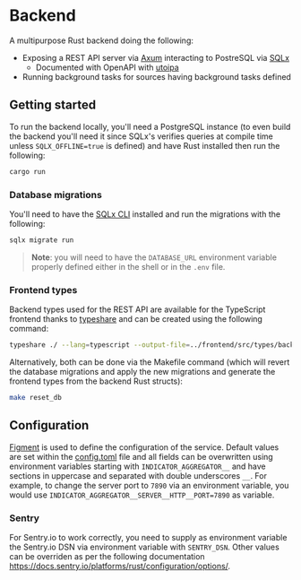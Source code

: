 # Backend

A multipurpose Rust backend doing the following:
  - Exposing a REST API server via [Axum](https://github.com/tokio-rs/axum/) interacting to PostreSQL via [SQLx](https://github.com/launchbadge/sqlx/)
    - Documented with OpenAPI with [utoipa](https://github.com/juhaku/utoipa)
  - Running background tasks for sources having background tasks defined

## Getting started

To run the backend locally, you'll need a PostgreSQL instance (to even build the backend you'll need it since SQLx's verifies queries at compile time unless `SQLX_OFFLINE=true` is defined) and have Rust installed then run the following:

```sh
cargo run
```

### Database migrations

You'll need to have the [SQLx CLI](https://github.com/launchbadge/sqlx/blob/main/sqlx-cli/README.md) installed and run the migrations with the following:

```sh
sqlx migrate run
```

> **Note**: you will need to have the `DATABASE_URL` environment variable properly defined either in the shell or in the `.env` file.

### Frontend types

Backend types used for the REST API are available for the TypeScript frontend thanks to [typeshare](https://github.com/1Password/typeshare) and can be created using the following command:

```sh
typeshare ./ --lang=typescript --output-file=../frontend/src/types/backendTypes.ts
```

Alternatively, both can be done via the Makefile command (which will revert the database migrations and apply the new migrations and generate the frontend types from the backend Rust structs):

```sh
make reset_db
```

## Configuration

[Figment](https://docs.rs/figment/latest/figment/) is used to define the configuration of the service. Default values are set within the [config.toml](./config.toml) file and all fields can be overwritten using environment variables starting with `INDICATOR_AGGREGATOR__` and have sections in uppercase and separated with double underscores `__`. For example, to change the server port to `7890` via an environment variable, you would use `INDICATOR_AGGREGATOR__SERVER__HTTP__PORT=7890` as variable.

### Sentry

For Sentry.io to work correctly, you need to supply as environment variable the Sentry.io DSN via environment variable with `SENTRY_DSN`. Other values can be overriden as per the following documentation https://docs.sentry.io/platforms/rust/configuration/options/.
